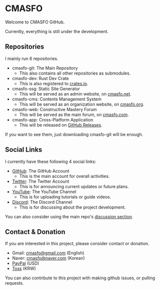 
# CMASFO

Welcome to CMASFO GitHub.

Currently, everything is still under the development.

## Repositories

I mainly run 6 repositories.

* cmasfo-git: The Main Repository
  * This also contains all other repositories as submodules.
* cmasfo-dev: Rust Dev Crate
  * This is also registered to [crates.io](https://crates.io/crates/cmasfo-dev).
* cmasfo-ssg: Static Site Generator
  * This will be served as an admin website, on [cmasfo.net](https://cmasfo.net).
* cmasfo-cms: Contents Management System
  * This will be served as an organization website, on [cmasfo.org](https://cmasfo.org).
* cmasfo-web: Constructive Mastery Forum
  * This will be served as the main forum, on [cmasfo.com](https://cmasfo.com).
* cmasfo-app: Cross-Platform Application
  * This will be released on [GitHub Releases](https://github.com/cmasfo-github/cmasfo-app/releases).

If you want to see them, just downloading cmasfo-git will be enough.

## Social Links

I currently have these following 4 social links:

* [GitHub](https://github.com/cmasfo-github): The GitHub Account
  * This is the main account for overall activities.
* [Twitter](https://twitter.com/cmasfo): The Twitter Account
  * This is for announcing current updates or future plans.
* [YouTube](https://youtube.com/@cmasfo): The YouTube Channel
  * This is for uploading tutorials or guide videos.
* [Discord](https://discord.gg/CBmrstKXth): The Discord Channel
  * This is for discussing about the project development.

You can also consider using the main repo's [discussion section](https://github.com/cmasfo-github/cmasfo-git/discussions).

## Contact & Donation

If you are interested in this project, please consider contact or donation.

* Gmail: cmasfo@gmail.com (English)
* Naver: cmasfo@naver.com (Korean)
* [PayPal](https://paypal.me/cmasfopaypal) (USD)
* [Toss](https://toss.me/cmasfo) (KRW)

You can also contribute to this project with making github issues, or pulling requests.
